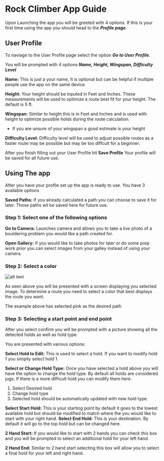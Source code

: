 # Rock Climber App Guide
Upon Launching the app you will be greeted with 4 options. 
If this is your first time using the app you should head to the ***Profile page***.
## User Profile
To naviage to the User Profile page select the option ***Go to User Profile***.

You will be prompted with 4 options ***Name, Height, Wingspan, Difficulty Level***

**Name:** This is just a your name, It is optional but can be helpful if multiple people use the app on the same device.

**Height:** Your height should be inputed in Feet and Inches. These measurements will be used to optimize a route best fit for your height. The default is 5 ft.

**Wingspan:** Similar to height this is in Feet and Inches and is used with height to optimize possible holds during the route calculation. 
- If you are unsure of your wingspan a good estimate is your height

**Difficulty Level:** Difficulty level will be used to adjust possible routes as a faster route may be possible but may be too diffcult for a beginner. 

After you finish filling out your User Profile hit **Save Profile** Your profile will be saved for all future use.

## Using The app
After you have your profile set up the app is ready to use. You have 3 available options

**Saved Paths:** If you already calculated a path you can choose to save it for later. Those paths wil be saved here for future use. 
### Step 1: Select one of the following options
**Go to Camera:** Launches camera and allows you to take a live photo of a bouldering problem you would like a path created for.

**Open Gallery:** If you would like to take photos for later or do some prep work prior you can select images from your galley instead of using your camera.

### Step 2: Select a color
![alt text](image-2.png)

As seen above you will be presented with a screen displaying you selected image.
To determine a route you need to select a color that best displays the route you want.

The example above has selected pink as the desired path

### Step 3: Selecting a start point and end point
After you select confirm you will be prompted with a picture showing all the detected holds as well as hold type.

You are presented with various options:

**Select Hold to Edit:** This is used to select a hold. If you want to modify hold 1 you simpily select hold 1.

**Select or Change Hold Type:** Once you have selected a hold above you will have the option to change the hold type. By default all holds are considered jugs. If there is a more difficult hold you can modify them here.
1. Select Desired hold 
2. Change hold type
3. Selected hold should be automatically updated with new hold type.

**Select Start Hold:** This is your starting point by default it goes to the lowest available hold but should be modified to match where the you would like to start with your right hand.
**Select End Hold:** This is your destination. By default it will go to the top hold but can be changed here.

**2 Hand Start:** If you would like to start with 2 hands you can check this box and you will be prompted to select an additional hold for your left hand. 

**2 Hand End:** Similar to 2 hand start selecting this box will allow you to select a final hold for your left and right hand. 